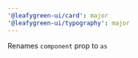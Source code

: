 ```yaml
---
'@leafygreen-ui/card': major
'@leafygreen-ui/typography': major
---
```


Renames `component` prop to `as`
